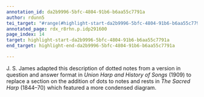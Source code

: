 ```yaml
---
annotation_id: da2b9996-5bfc-4804-91b6-b6aa55c7791a
author: rdunn5
tei_target: "#range(#highlight-start-da2b9996-5bfc-4804-91b6-b6aa55c7791a, #highlight-end-da2b9996-5bfc-4804-91b6-b6aa55c7791a)"
annotated_page: rdx_r8rhn.p.idp291600
page_index: 14
target: highlight-start-da2b9996-5bfc-4804-91b6-b6aa55c7791a
end_target: highlight-end-da2b9996-5bfc-4804-91b6-b6aa55c7791a

---
```

J. S. James adapted this description of dotted notes from a version in question and answer format in *Union Harp and History of Songs* (1909) to replace a section on the addition of dots to notes and rests in *The Sacred Harp* (1844–70) which featured a more condensed diagram.